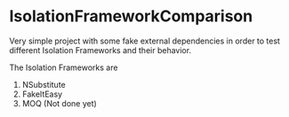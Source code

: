 # IsolationFrameworkComparison

Very simple project with some fake external dependencies in order to test different Isolation Frameworks and their behavior.

The Isolation Frameworks are

1. NSubstitute
2. FakeItEasy
3. MOQ (Not done yet)
